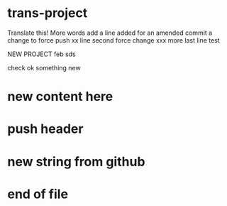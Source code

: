 # trans-project

Translate this!
More words
add a line
added for an amended commit
a change to force push
xx line
second force
change
xxx more
last line
test


NEW PROJECT
feb
sds


check ok 
something new

# new content here
# push header
# new string from github
# end of file
